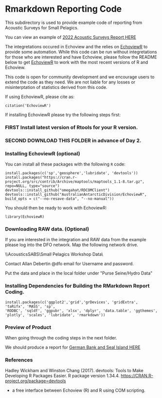 # Rmarkdown Reporting Code
This subdirectory is used to provide example code of reporting from Acoustic Surveys for Small Pelagics. 

You can view an example of [2022 Acoustic Surveys Report HERE](https://htmlpreview.github.io/?https://github.com/TESA-workshops/Small-Pelagics-Workshop-2023/blob/main/Rmarkdown%20Acoustic%20Survey%20Report/AcousticSurveyReport_FY2022_230302.html)

The integretations occured in Echoview and the relies on [EchoviewR](https://github.com/AustralianAntarcticDivision/EchoviewR#readme) to provide some automation. While this code can be run without integretations for those who are interested and have Echoview, please follow the README below to get [EchoviewR](https://github.com/AustralianAntarcticDivision/EchoviewR#readme) to work with the most recent versions of R and Echoview.

This code is open for community development and we encourage users to extend the code as they need. We are not liable for any losses or misinterptation of statistics derived from this code. 

If using EchoviewR, please cite as:

```{r citation}
citation('EchoviewR')
```

If installing EchoviewR please try the following steps first:

### FIRST Install latest version of Rtools for your R version. 

### SECOND DOWNLOAD THIS FOLDER in advance of Day 2.


### Installing EchoviewR (optional)
You can install all these packages with the following  ```R``` code:

```{r dependPacks,eval=FALSE}
install.packages(c('sp','geosphere','lubridate', 'devtools'))
install.packages("https://cran.r-project.org/src/contrib/Archive/maptools/maptools_1.1-8.tar.gz", repo=NULL, type="source")
devtools::install_github("omegahat/RDCOMClient")
devtools::install_github("AustralianAntarcticDivision/EchoviewR", build_opts = c("--no-resave-data", "--no-manual"))
```

You should then be ready to work with EchoviewR:
```{r startEVR, eval=FALSE}
library(EchoviewR)
```

### Downloading RAW data. (Optional)
If you are interested in the integration and RAW data from the example please log into the DFO network. Map the following network drive.

\\\AcousticsSABS\Small Pelagics Workshop Data\

Contact Allan Debertin @dfo email for Username and password.

Put the data and place in the local folder under "Purse Seine/Hydro Data"


### Installing Dependencies for Building the RMarkdown Report Coding.

```{r dependPacks2,eval=FALSE}
install.packages(c('ggplot2','grid','grDevices', 'gridExtra', 'taRifx', 'MASS', 'sp',
'RODBC', 'sqldf', 'ggpubr', 'xlsx', 'dplyr', 'data.table', 'ggthemes', 'plotly', 'scales', 'lubridate', 'rmarkdown'))
```

### Preview of Product

When going through the coding steps in the next folder. 

We should produce a report for [German Bank and Seal Island HERE](https://htmlpreview.github.io/?https://github.com/TESA-workshops/Small-Pelagics-Workshop-2023/blob/main/Rmarkdown%20Acoustic%20Survey%20Report/Purse%20Seine/AcousticSurveyReport_GermanBank.html)


### References

Hadley Wickham and Winston Chang (2017). devtools: Tools to Make Developing R Packages Easier. R package version 1.34.4.
  https://CRAN.R-project.org/package=devtools


- a free interface between Echoview (R) and R using COM scripting.
